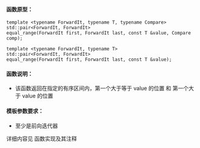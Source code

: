 
#### 函数原型：
```
template <typename ForwardIt, typename T, typename Compare>
std::pair<ForwardIt, ForwardIt>
equal_range(ForwardIt first, ForwardIt last, const T &value, Compare comp);

template <typename ForwardIt, typename T>
std::pair<ForwardIt, ForwardIt>
equal_range(ForwardIt first, ForwardIt last, const T &value);
```

#### 函数说明：
* 该函数返回在指定的有序区间内，第一个大于等于 value 的位置 和 第一个大于 value 的位置

#### 模板参数要求：
* 至少是前向迭代器

详细内容见 函数实现及其注释

